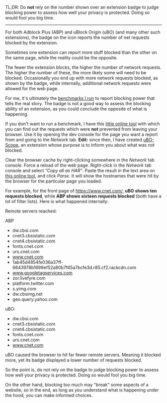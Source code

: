 TL;DR: Do **not** rely on the number shown over an extension badge to judge blocking power to assess how well your privacy is protected. Doing so would fool you big time.

***

For both Adblock Plus (ABP) and uBlock Origin (uBO) (and many other such extensions), the badge on the icon reports the number of net requests blocked by the extension.

Sometimes one extension can report more stuff blocked than the other on the same page, while the reality could be the opposite.

The fewer the extension blocks, the higher the number of network requests. The higher the number of these, the more likely some will need to be blocked. Occasionally you end up with more network requests blocked, as shown by the badge, while internally, additional network requests were allowed for the web page.

For me, it's ultimately the [benchmarks I run](uBlock-and-others%3A-Blocking-ads%2C-trackers%2C-malwares) to report blocking power that tells the real story. The badge is not a good way to assess the blocking ability of an extension, as you could conclude the opposite of what is happening.

If you don't want to run a benchmark, I have this [little online tool](http://raymondhill.net/httpsb/har-parser.html) with which you can find out the requests which were **not** prevented from leaving your browser. Use it by opening the dev console for the page you want a report from and going to the _Network_ tab. **Edit:** since then, I have created [uBO-Scope](https://github.com/gorhill/uBO-Scope), an extension whose purpose is to inform you about what was not blocked.

Clear the browser cache by right-clicking somewhere in the _Network_ tab console. Force a reload of the web page. Right-click in the _Network_ tab console and select _"Copy all as HAR"_. Paste the result in the text area on [this online tool](http://raymondhill.net/httpsb/har-parser.html), and click _Parse_. It will show the hostnames that were hit by the browser for the particular page you loaded.

For example, for the front page of <https://www.cnet.com/>, **uBO shows ten requests blocked**, while **ABP shows sixteen requests blocked** (both have a lot of filter lists). Here is what happened internally:

Remote servers reached:

ABP
- dw.cbsi.com
- cnet3.cbsistatic.com
- cnet4.cbsistatic.com
- fonts.cnet.com
- urs.cnet.com
- www.cnet.com
- 1ab45d4854fe036a37ff-6643978b1699ef52a80b7f45a7bcfe3d.r85.cf2.rackcdn.com
- www.googletagservices.com
- zor.livefyre.com
- platform.twitter.com
- s.yimg.com
- dw.cbsimg.net
- geo.query.yahoo.com

uBO:
- dw.cbsi.com
- cnet3.cbsistatic.com
- cnet4.cbsistatic.com
- fonts.cnet.com
- urs.cnet.com
- www.cnet.com

uBO caused the browser to hit far fewer remote servers. Meaning it blocked more, yet its badge displayed a lower number of requests blocked.

So the point is, do not rely on the badge to judge blocking power to assess how well your privacy is protected. Doing so would fool you big time.

On the other hand, blocking too much may "break" some aspects of a website, so in the end, as long as you understand what is happening under the hood, you can make informed choices.